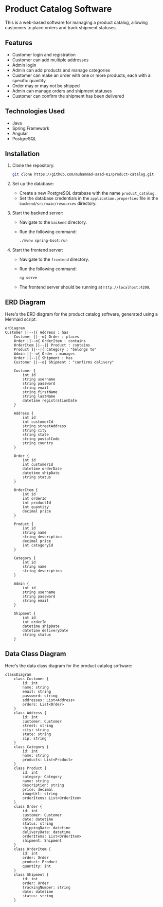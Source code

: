 # Product Catalog Software

This is a web-based software for managing a product catalog, allowing customers to place orders and track shipment statuses.

## Features

- Customer login and registration
- Customer can add multiple addresses
- Admin login
- Admin can add products and manage categories
- Customer can make an order with one or more products, each with a specific quantity
- Order may or may not be shipped
- Admin can manage orders and shipment statuses
- Customer can confirm the shipment has been delivered

## Technologies Used

- Java
- Spring Framework
- Angular
- PostgreSQL

## Installation

1. Clone the repository:

   ```bash
   git clone https://github.com/muhammad-saad-01/product-catalog.git
   ```

2. Set up the database:

    - Create a new PostgreSQL database with the name `product_catalog`.
    - Set the database credentials in the `application.properties` file in the `backend/src/main/resources` directory.

3. Start the backend server:

    - Navigate to the `backend` directory.
    - Run the following command:

      ```bash
      ./mvnw spring-boot:run
      ```

4. Start the frontend server:

    - Navigate to the `frontend` directory.
    - Run the following command:

      ```bash
      ng serve
      ```

    - The frontend server should be running at `http://localhost:4200`.

## ERD Diagram

Here's the ERD diagram for the product catalog software, generated using a Mermaid script:

```mermaid
erDiagram
Customer ||--|{ Address : has
    Customer ||--o{ Order : places
    Order ||--o{ OrderItem : contains
    OrderItem }|--|| Product : contains
    Product }|--|{ Category : "belongs to"
    Admin ||--o{ Order : manages
    Order ||--|{ Shipment : has
    Customer ||--o{ Shipment : "confirms delivery"

    Customer {
        int id
        string username
        string password
        string email
        string firstName
        string lastName
        datetime registrationDate
    }

    Address {
        int id
        int customerId
        string streetAddress
        string city
        string state
        string postalCode
        string country
    }

    Order {
        int id
        int customerId
        datetime orderDate
        datetime shipDate
        string status
    }

    OrderItem {
        int id
        int orderId
        int productId
        int quantity
        decimal price
    }

    Product {
        int id
        string name
        string description
        decimal price
        int categoryId
    }

    Category {
        int id
        string name
        string description
    }

    Admin {
        int id
        string username
        string password
        string email
    }

    Shipment {
        int id
        int orderId
        datetime shipDate
        datetime deliveryDate
        string status
    }

```

## Data Class Diagram

Here's the data class diagram for the product catalog software:

```
classDiagram
    class Customer {
        id: int
        name: string
        email: string
        password: string
        addresses: List<Address>
        orders: List<Order>
    }
    class Address {
        id: int
        customer: Customer
        street: string
        city: string
        state: string
        zip: string
    }
    class Category {
        id: int
        name: string
        products: List<Product>
    }
    class Product {
        id: int
        category: Category
        name: string
        description: string
        price: decimal
        imageUrl: string
        orderItems: List<OrderItem>
    }
    class Order {
        id: int
        customer: Customer
        date: datetime
        status: string
        shippingDate: datetime
        deliveryDate: datetime
        orderItems: List<OrderItem>
        shipment: Shipment
    }
    class OrderItem {
        id: int
        order: Order
        product: Product
        quantity: int
    }
    class Shipment {
        id: int
        order: Order
        trackingNumber: string
        date: datetime
        status: string
    }

```
